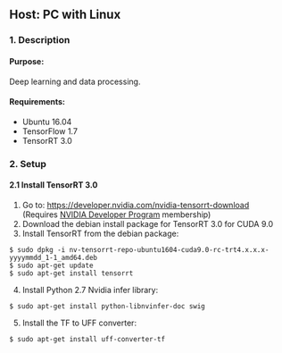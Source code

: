 ## Host: PC with Linux
### 1. Description
#### Purpose:
Deep learning and data processing.

#### Requirements:
* Ubuntu 16.04
* TensorFlow 1.7
* TensorRT 3.0

### 2. Setup
#### 2.1 Install TensorRT 3.0
1. Go to: https://developer.nvidia.com/nvidia-tensorrt-download  
(Requires [NVIDIA Developer Program](https://developer.nvidia.com/developer-program) membership)
2. Download the debian install package for TensorRT 3.0 for CUDA 9.0
3. Install TensorRT from the debian package:  
```
$ sudo dpkg -i nv-tensorrt-repo-ubuntu1604-cuda9.0-rc-trt4.x.x.x-yyyymmdd_1-1_amd64.deb  
$ sudo apt-get update  
$ sudo apt-get install tensorrt
```
4. Install Python 2.7 Nvidia infer library:
```
$ sudo apt-get install python-libnvinfer-doc swig
```
5. Install the TF to UFF converter:
```
$ sudo apt-get install uff-converter-tf
```
